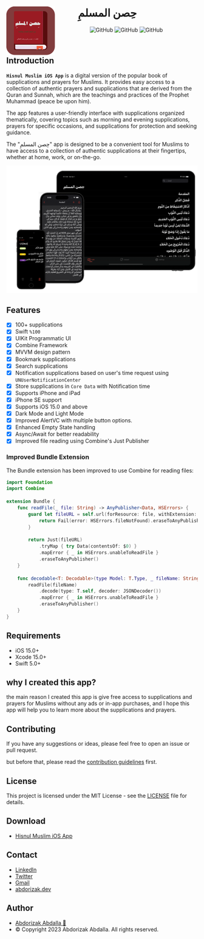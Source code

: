 <h1 style="margin-right: 100px;" align="center"> <img src="https://github.com/abdorizak/Hisnul-Muslim/blob/main/Hisnul%20Muslim/Resources/Assets.xcassets/AppIcon.appiconset/1024.png"
  width="128"
  height="128"
  style="float:left;">
  حِصن المسلمِ
</h1>
<p align="center">
  <img alt="GitHub" src="https://img.shields.io/github/languages/code-size/abdorizak/Hisnul-Muslim?color=blueviolet">
  <img alt="GitHub" src="https://img.shields.io/github/last-commit/abdorizak/Hisnul-Muslim?color=blueviolet">
  <img alt="GitHub" src="https://img.shields.io/github/languages/top/abdorizak/Hisnul-Muslim?color=blueviolet">
</p>

</br>

## Introduction

**`Hisnul Muslim iOS App`** is a digital version of the popular book of supplications and prayers for Muslims. It provides easy access to a collection of authentic prayers and supplications that are derived from the Quran and Sunnah, which are the teachings and practices of the Prophet Muhammad (peace be upon him).

The app features a user-friendly interface with supplications organized thematically, covering topics such as morning and evening supplications, prayers for specific occasions, and supplications for protection and seeking guidance.

The "حِصن المسلمِ" app is designed to be a convenient tool for Muslims to have access to a collection of authentic supplications at their fingertips, whether at home, work, or on-the-go.

![Hisnul Muslim App](./Image.png)

## Features

- [x] 100+ supplications
- [x] Swift `%100`
- [x] UIKit Programmatic UI
- [x] Combine Framework
- [x] MVVM design pattern
- [x] Bookmark supplications
- [x] Search supplications
- [x] Notification supplications based on user's time request using `UNUserNotificationCenter`
- [x] Store supplications in `Core Data` with Notification time
- [x] Supports iPhone and iPad
- [x] iPhone SE support
- [x] Supports iOS 15.0 and above
- [x] Dark Mode and Light Mode
- [x] Improved AlertVC with multiple button options.
- [x] Enhanced Empty State handling
- [x] Async/Await for better readability
- [x] Improved file reading using Combine's Just Publisher

### Improved Bundle Extension

The Bundle extension has been improved to use Combine for reading files:

```swift
import Foundation
import Combine

extension Bundle {
    func readFile(_ file: String) -> AnyPublisher<Data, HSErrors> {
        guard let fileURL = self.url(forResource: file, withExtension: nil) else {
            return Fail(error: HSErrors.fileNotFound).eraseToAnyPublisher()
        }
        
        return Just(fileURL)
            .tryMap { try Data(contentsOf: $0) }
            .mapError { _ in HSErrors.unableToReadFile }
            .eraseToAnyPublisher()
    }
    
    func decodable<T: Decodable>(type Model: T.Type, _ fileName: String) -> AnyPublisher<T, HSErrors> {
        readFile(fileName)
            .decode(type: T.self, decoder: JSONDecoder())
            .mapError { _ in HSErrors.unableToReadFile }
            .eraseToAnyPublisher()
    }
}
```

## Requirements

- iOS 15.0+
- Xcode 15.0+
- Swift 5.0+


## why I created this app?

the main reason I created this app is give free access to supplications and prayers for Muslims without any ads or in-app purchases, and I hope this app will help you to learn more about the supplications and prayers.

## Contributing

If you have any suggestions or ideas, please feel free to open an issue or pull request.

but before that, please read the [contribution guidelines](./CONTRIBUTING.md) first.

## License

This project is licensed under the MIT License - see the [LICENSE](./LICENSE.md) file for details.

## Download

- [Hisnul Muslim iOS App](https://apps.apple.com/us/app/hisnul-muslim/id6447127371)

## Contact

- [LinkedIn](https://linkedin.com/in/abdorizak)
- [Twitter](https://twitter.com/abdorizak)
- [Gmail](mailto:cabdirizaaqyare12@gmail.com)
- [abdorizak.dev](https://abdorizak.dev)

## Author

- [Abdorizak Abdalla 🍎](https://linkedin.com/in/abdorizak)
- © Copyright 2023 Abdorizak Abdalla. All rights reserved.

